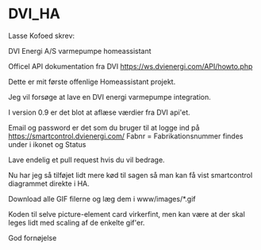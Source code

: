 # DVI_HA

Lasse Kofoed skrev:

  DVI Energi A/S varmepumpe homeassistant

  Officel API dokumentation fra DVI
  https://ws.dvienergi.com/API/howto.php

  Dette er mit første offenlige Homeassistant projekt.

  Jeg vil forsøge at lave en DVI energi varmepumpe integration.

  I version 0.9 er det blot at aflæse værdier fra DVI api'et.

  Email og password er det som du bruger til at logge ind på https://smartcontrol.dvienergi.com/
  Fabnr = Fabrikationsnummer findes under i ikonet og Status

  Lave endelig et pull request hvis du vil bedrage.

Nu har jeg så tilføjet lidt mere kød til sagen så man kan få vist smartcontrol diagrammet direkte i HA.

Download alle GIF filerne og læg dem i www/images/*.gif

Koden til selve picture-element card virkerfint, men kan være at der skal leges lidt med scaling af de enkelte gif'er.

God fornøjelse
